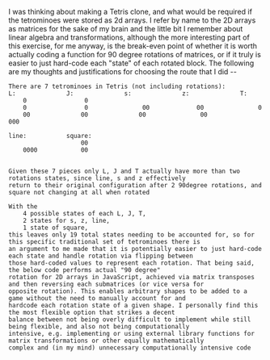  I was thinking about making a Tetris clone, and what would be required if the tetrominoes were stored as 2d arrays.
    I refer by name to the 2D arrays as matrices for the sake of my brain and the little bit I remember about linear algebra
    and transformations, although the more interesting part of this exercise, for me anyway, is the break-even point of
    whether it is worth actually coding a function for 90 degree rotations of matrices, or if it truly is easier
    to just hard-code each "state" of each rotated block. The following are my thoughts and justifications for choosing the
    route that I did --
    
    There are 7 tetrominoes in Tetris (not including rotations):
    L:              J:              s:              z:              T:
        0                0 
        0                0               00             00               0 
        00              00              00               00             000

    line:           square:
                        00
        0000            00


    Given these 7 pieces only L, J and T actually have more than two rotations states, since line, s and z effectively
    return to their original configuration after 2 90degree rotations, and square not changing at all when rotated

    With the 
        4 possible states of each L, J, T, 
        2 states for s, z, line, 
        1 state of square,
    this leaves only 19 total states needing to be accounted for, so for this specific traditional set of tetrominoes there is
    an argument to me made that it is potentially easier to just hard-code each state and handle rotation via flipping between 
    those hard-coded values to represent each rotation. That being said, the below code performs actual "90 degree" 
    rotation for 2D arrays in JavaScript, achieved via matrix transposes and then reversing each submatrices (or vice versa for
    opposite rotation). This enables arbitrary shapes to be added to a game without the need to manually account for and 
    hardcode each rotation state of a given shape. I personally find this the most flexible option that strikes a decent 
    balance between not being overly difficult to implement while still being flexible, and also not being computationally 
    intensive, e.g. implementing or using external library functions for matrix transformations or other equally mathematically 
    complex and (in my mind) unnecessary computationally intensive code
